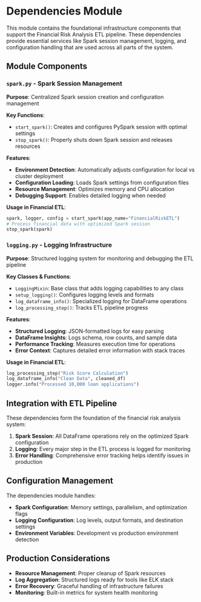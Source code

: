 # Dependencies Module

This module contains the foundational infrastructure components that support the Financial Risk Analysis ETL pipeline. These dependencies provide essential services like Spark session management, logging, and configuration handling that are used across all parts of the system.

## Module Components

### `spark.py` - Spark Session Management
**Purpose**: Centralized Spark session creation and configuration management

**Key Functions**:
- `start_spark()`: Creates and configures PySpark session with optimal settings
- `stop_spark()`: Properly shuts down Spark session and releases resources

**Features**:
- **Environment Detection**: Automatically adjusts configuration for local vs cluster deployment
- **Configuration Loading**: Loads Spark settings from configuration files
- **Resource Management**: Optimizes memory and CPU allocation
- **Debugging Support**: Enables detailed logging when needed

**Usage in Financial ETL**:
```python
spark, logger, config = start_spark(app_name="FinancialRiskETL")
# Process financial data with optimized Spark session
stop_spark(spark)
```

### `logging.py` - Logging Infrastructure  
**Purpose**: Structured logging system for monitoring and debugging the ETL pipeline

**Key Classes & Functions**:
- `LoggingMixin`: Base class that adds logging capabilities to any class
- `setup_logging()`: Configures logging levels and formats
- `log_dataframe_info()`: Specialized logging for DataFrame operations
- `log_processing_step()`: Tracks ETL pipeline progress

**Features**:
- **Structured Logging**: JSON-formatted logs for easy parsing
- **DataFrame Insights**: Logs schema, row counts, and sample data
- **Performance Tracking**: Measures execution time for operations
- **Error Context**: Captures detailed error information with stack traces

**Usage in Financial ETL**:
```python
log_processing_step("Risk Score Calculation")
log_dataframe_info("Clean Data", cleaned_df)
logger.info("Processed 10,000 loan applications")
```

## Integration with ETL Pipeline

These dependencies form the foundation of the financial risk analysis system:

1. **Spark Session**: All DataFrame operations rely on the optimized Spark configuration
2. **Logging**: Every major step in the ETL process is logged for monitoring
3. **Error Handling**: Comprehensive error tracking helps identify issues in production

## Configuration Management

The dependencies module handles:
- **Spark Configuration**: Memory settings, parallelism, and optimization flags
- **Logging Configuration**: Log levels, output formats, and destination settings
- **Environment Variables**: Development vs production environment detection

## Production Considerations

- **Resource Management**: Proper cleanup of Spark resources
- **Log Aggregation**: Structured logs ready for tools like ELK stack
- **Error Recovery**: Graceful handling of infrastructure failures
- **Monitoring**: Built-in metrics for system health monitoring 